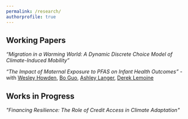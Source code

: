 ```yaml
---
permalink: /research/
authorprofile: true
---
```



<h2>Working Papers</h2>
<em>“Migration in a Warming World: A Dynamic Discrete Choice Model of Climate-Induced Mobility”</em>  
  
<em>“The Impact of Maternal Exposure to PFAS on Infant Health Outcomes” </em> - with [Wesley Howden](http://wesleyhowden.com), [Bo Guo](https://guolab.arizona.edu), [Ashley Langer](https://www.ashleylanger.com), [Derek Lemoine](https://www.dereklemoine.com)  


<h2>Works in Progress</h2>
<em>"Financing Resilience: The Role of Credit Access in Climate Adaptation"</em>
